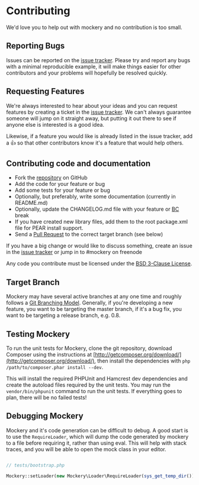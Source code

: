 # Contributing


We'd love you to help out with mockery and no contribution is too small.


## Reporting Bugs

Issues can be reported on the [issue
tracker](https://github.com/padraic/mockery/issues). Please try and report any
bugs with a minimal reproducible example, it will make things easier for other
contributors and your problems will hopefully be resolved quickly.


## Requesting Features

We're always interested to hear about your ideas and you can request features by
creating a ticket in the [issue
tracker](https://github.com/padraic/mockery/issues). We can't always guarantee
someone will jump on it straight away, but putting it out there to see if anyone
else is interested is a good idea.

Likewise, if a feature you would like is already listed in
the issue tracker, add a :+1: so that other contributors know it's a feature
that would help others.


## Contributing code and documentation

* Fork the [repository](https://github.com/padraic/mockery) on GitHub
* Add the code for your feature or bug
* Add some tests for your feature or bug
* Optionally, but preferably, write some documentation (currently in README.md)
* Optionally, update the CHANGELOG.md file with your feature or
  [BC](http://en.wikipedia.org/wiki/Backward_compatibility) break
* If you have created new library files, add them to the root package.xml file for PEAR install support.
* Send a [Pull
  Request](https://help.github.com/articles/creating-a-pull-request) to the
  correct target branch (see below)

If you have a big change or would like to discuss something, create an issue in
the [issue tracker](https://github.com/padraic/mockery/issues) or jump in to
\#mockery on freenode


Any code you contribute must be licensed under the [BSD 3-Clause
License](http://opensource.org/licenses/BSD-3-Clause).


## Target Branch

Mockery may have several active branches at any one time and roughly follows a
[Git Branching Model](https://igor.io/2013/10/21/git-branching-model.html).
Generally, if you're developing a new feature, you want to be targeting the
master branch, if it's a bug fix, you want to be targeting a release branch,
e.g. 0.8.


## Testing Mockery

To run the unit tests for Mockery, clone the git repository, download Composer using
the instructions at [http://getcomposer.org/download/](http://getcomposer.org/download/),
then install the dependencies with `php /path/to/composer.phar install --dev`.

This will install the required PHPUnit and Hamcrest dev dependencies and create the
autoload files required by the unit tests. You may run the `vendor/bin/phpunit` command
to run the unit tests. If everything goes to plan, there will be no failed tests!


## Debugging Mockery

Mockery and it's code generation can be difficult to debug. A good start is to
use the `RequireLoader`, which will dump the code generated by mockery to a file
before requiring it, rather than using eval. This will help with stack traces,
and you will be able to open the mock class in your editor.

``` php

// tests/bootstrap.php

Mockery::setLoader(new Mockery\Loader\RequireLoader(sys_get_temp_dir()));

```
